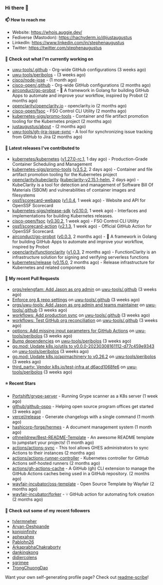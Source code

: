 ### Hi there 👋

#### 📫 How to reach me

- Website: https://whois.auggie.dev/
- Fediverse (Mastodon): https://hachyderm.io/@justaugustus
- LinkedIn: https://www.linkedin.com/in/stephenaugustus
- Twitter: https://twitter.com/stephenaugustus

#### 👷 Check out what I'm currently working on

- [uwu-tools/.github](https://github.com/uwu-tools/.github) - Org-wide GitHub configurations (3 weeks ago)
- [uwu-tools/peribolos](https://github.com/uwu-tools/peribolos) -  (3 weeks ago)
- [cisco/node-jose](https://github.com/cisco/node-jose) -  (1 month ago)
- [cisco-open/.github](https://github.com/cisco-open/.github) - Org-wide GitHub configurations (2 months ago)
- [airconduct/go-probot](https://github.com/airconduct/go-probot) - 🤖 A framework in Golang for building GitHub Apps to automate and improve your workflow, inspired by Probot (2 months ago)
- [openclarity/openclarity.io](https://github.com/openclarity/openclarity.io) - openclarity.io (2 months ago)
- [cisco-open/fsoc](https://github.com/cisco-open/fsoc) - FSO Control CLI Utility (2 months ago)
- [kubernetes-sigs/promo-tools](https://github.com/kubernetes-sigs/promo-tools) - Container and file artifact promotion tooling for the Kubernetes project (2 months ago)
- [justaugustus/about](https://github.com/justaugustus/about) -  (2 months ago)
- [uwu-tools/gh-jira-issue-sync](https://github.com/uwu-tools/gh-jira-issue-sync) - A tool for synchronizing issue tracking from GitHub to Jira (2 months ago)

#### 🔭 Latest releases I've contributed to

- [kubernetes/kubernetes](https://github.com/kubernetes/kubernetes) ([v1.27.0-rc.1](https://github.com/kubernetes/kubernetes/releases/tag/v1.27.0-rc.1), 1 day ago) - Production-Grade Container Scheduling and Management
- [kubernetes-sigs/promo-tools](https://github.com/kubernetes-sigs/promo-tools) ([v3.5.2](https://github.com/kubernetes-sigs/promo-tools/releases/tag/v3.5.2), 2 days ago) - Container and file artifact promotion tooling for the Kubernetes project
- [openclarity/kubeclarity](https://github.com/openclarity/kubeclarity) ([kubeclarity-v2.15.1-helm](https://github.com/openclarity/kubeclarity/releases/tag/kubeclarity-v2.15.1-helm), 2 days ago) - KubeClarity is a tool for detection and management of Software Bill Of Materials (SBOM) and vulnerabilities of container images and filesystems
- [ossf/scorecard-webapp](https://github.com/ossf/scorecard-webapp) ([v1.0.4](https://github.com/ossf/scorecard-webapp/releases/tag/v1.0.4), 1 week ago) - Website and API for OpenSSF Scorecard
- [kubernetes-sigs/release-sdk](https://github.com/kubernetes-sigs/release-sdk) ([v0.10.0](https://github.com/kubernetes-sigs/release-sdk/releases/tag/v0.10.0), 1 week ago) - Interfaces and implementations for building Kubernetes releases.
- [cisco-open/fsoc](https://github.com/cisco-open/fsoc) ([v0.30.2](https://github.com/cisco-open/fsoc/releases/tag/v0.30.2), 1 week ago) - FSO Control CLI Utility
- [ossf/scorecard-action](https://github.com/ossf/scorecard-action) ([v2.1.3](https://github.com/ossf/scorecard-action/releases/tag/v2.1.3), 1 week ago) - Official GitHub Action for OpenSSF Scorecard.
- [airconduct/go-probot](https://github.com/airconduct/go-probot) ([v0.0.3](https://github.com/airconduct/go-probot/releases/tag/v0.0.3), 2 months ago) - 🤖 A framework in Golang for building GitHub Apps to automate and improve your workflow, inspired by Probot
- [openclarity/functionclarity](https://github.com/openclarity/functionclarity) ([v1.0.3](https://github.com/openclarity/functionclarity/releases/tag/v1.0.3), 2 months ago) - FunctionClarity is an infrastructure solution for signing and verifying serverless functions
- [kubernetes/release](https://github.com/kubernetes/release) ([v0.15.0](https://github.com/kubernetes/release/releases/tag/v0.15.0), 2 months ago) - Release infrastructure for Kubernetes and related components

#### 🔨 My recent Pull Requests

- [orgs/relengfam: Add Jason as org admin](https://github.com/uwu-tools/.github/pull/12) on [uwu-tools/.github](https://github.com/uwu-tools/.github) (3 weeks ago)
- [Enforce org &amp; repo settings](https://github.com/uwu-tools/.github/pull/11) on [uwu-tools/.github](https://github.com/uwu-tools/.github) (3 weeks ago)
- [orgs/uwu-tools: Add Jason as org admin and teams maintainer](https://github.com/uwu-tools/.github/pull/10) on [uwu-tools/.github](https://github.com/uwu-tools/.github) (3 weeks ago)
- [workflows: Add production sync](https://github.com/uwu-tools/.github/pull/9) on [uwu-tools/.github](https://github.com/uwu-tools/.github) (3 weeks ago)
- [workflows: Test GitHub org reconciliation](https://github.com/uwu-tools/.github/pull/7) on [uwu-tools/.github](https://github.com/uwu-tools/.github) (3 weeks ago)
- [options: Add missing input parameters for GitHub Actions](https://github.com/uwu-tools/peribolos/pull/196) on [uwu-tools/peribolos](https://github.com/uwu-tools/peribolos) (3 weeks ago)
- [Bump dependencies](https://github.com/uwu-tools/peribolos/pull/195) on [uwu-tools/peribolos](https://github.com/uwu-tools/peribolos) (3 weeks ago)
- [go.mod: Update k8s.io/utils to v0.0.0-20230308161112-d77c459e9343](https://github.com/uwu-tools/peribolos/pull/194) on [uwu-tools/peribolos](https://github.com/uwu-tools/peribolos) (3 weeks ago)
- [go.mod: Update k8s.io/apimachinery to v0.26.2](https://github.com/uwu-tools/peribolos/pull/192) on [uwu-tools/peribolos](https://github.com/uwu-tools/peribolos) (3 weeks ago)
- [third_party: Vendor k8s.io/test-infra at d6acd1068fe6](https://github.com/uwu-tools/peribolos/pull/180) on [uwu-tools/peribolos](https://github.com/uwu-tools/peribolos) (3 weeks ago)

#### ⭐ Recent Stars

- [Portshift/grype-server](https://github.com/Portshift/grype-server) - Running Grype scanner as a K8s server (1 week ago)
- [github/github-ospo](https://github.com/github/github-ospo) - Helping open source program offices get started (3 weeks ago)
- [vercel/release](https://github.com/vercel/release) - Generate changelogs with a single command (1 month ago)
- [hashicorp-forge/hermes](https://github.com/hashicorp-forge/hermes) - A document management system (1 month ago)
- [othneildrew/Best-README-Template](https://github.com/othneildrew/Best-README-Template) - An awesome README template to jumpstart your projects!  (1 month ago)
- [actions/actions-sync](https://github.com/actions/actions-sync) - This tool allows GHES administrators to sync Actions to their instances (2 months ago)
- [actions/actions-runner-controller](https://github.com/actions/actions-runner-controller) - Kubernetes controller for GitHub Actions self-hosted runners (2 months ago)
- [actions/gh-actions-cache](https://github.com/actions/gh-actions-cache) - A GitHub (gh) CLI extension to manage the GitHub Actions caches being used in a GitHub repository. (2 months ago)
- [wayfair-incubator/oss-template](https://github.com/wayfair-incubator/oss-template) - Open Source Template by Wayfair (2 months ago)
- [wayfair-incubator/forker](https://github.com/wayfair-incubator/forker) - ⑂ GitHub action for automating fork creation (2 months ago)

#### 👯 Check out some of my recent followers

- [tylermneher](https://github.com/tylermneher)
- [Aryan-Deshpande](https://github.com/Aryan-Deshpande)
- [konjoinfinity](https://github.com/konjoinfinity)
- [aphexahex](https://github.com/aphexahex)
- [Pablohn26](https://github.com/Pablohn26)
- [ArkaprabhaChakraborty](https://github.com/ArkaprabhaChakraborty)
- [dankingkong](https://github.com/dankingkong)
- [didiercolens](https://github.com/didiercolens)
- [sgrimee](https://github.com/sgrimee)
- [TrongChuongDao](https://github.com/TrongChuongDao)

Want your own self-generating profile page? Check out [readme-scribe](https://github.com/muesli/readme-scribe)!
